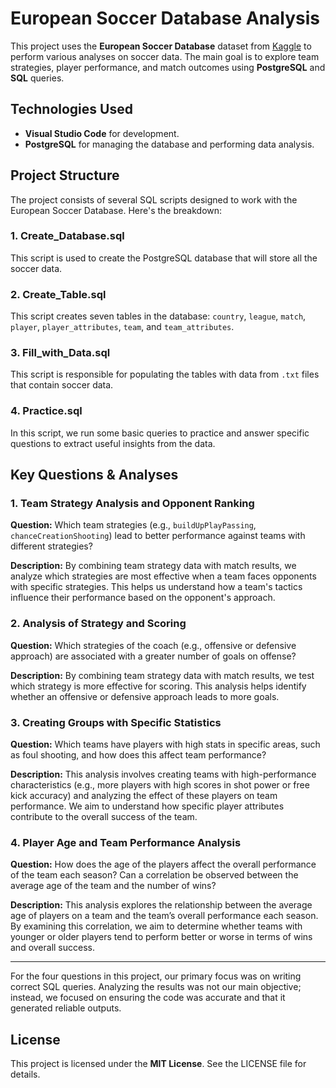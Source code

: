 # European Soccer Database Analysis

This project uses the **European Soccer Database** dataset from [Kaggle](https://www.kaggle.com/datasets/hugomathien/soccer/data) to perform various analyses on soccer data. The main goal is to explore team strategies, player performance, and match outcomes using **PostgreSQL** and **SQL** queries.

## Technologies Used
- **Visual Studio Code** for development.
- **PostgreSQL** for managing the database and performing data analysis.

## Project Structure
The project consists of several SQL scripts designed to work with the European Soccer Database. Here's the breakdown:

### 1. **Create_Database.sql**
   This script is used to create the PostgreSQL database that will store all the soccer data.

### 2. **Create_Table.sql**
   This script creates seven tables in the database: `country`, `league`, `match`, `player`, `player_attributes`, `team`, and `team_attributes`.

### 3. **Fill_with_Data.sql**
   This script is responsible for populating the tables with data from `.txt` files that contain soccer data.

### 4. **Practice.sql**
   In this script, we run some basic queries to practice and answer specific questions to extract useful insights from the data.

## Key Questions & Analyses

### 1. **Team Strategy Analysis and Opponent Ranking**
   **Question:** Which team strategies (e.g., `buildUpPlayPassing`, `chanceCreationShooting`) lead to better performance against teams with different strategies?

   **Description:** By combining team strategy data with match results, we analyze which strategies are most effective when a team faces opponents with specific strategies. This helps us understand how a team's tactics influence their performance based on the opponent's approach.

### 2. **Analysis of Strategy and Scoring**
   **Question:** Which strategies of the coach (e.g., offensive or defensive approach) are associated with a greater number of goals on offense?

   **Description:** By combining team strategy data with match results, we test which strategy is more effective for scoring. This analysis helps identify whether an offensive or defensive approach leads to more goals.

### 3. **Creating Groups with Specific Statistics**
**Question:** Which teams have players with high stats in specific areas, such as foul shooting, and how does this affect team performance?

 **Description:** This analysis involves creating teams with high-performance characteristics (e.g., more players with high scores in shot power or free kick accuracy) and analyzing the effect of these players on team performance. We aim to understand how specific player attributes contribute to the overall success of the team.

### 4. **Player Age and Team Performance Analysis**
**Question:** How does the age of the players affect the overall performance of the team each season? Can a correlation be observed between the average age of the team and the number of wins?

 **Description:** This analysis explores the relationship between the average age of players on a team and the team’s overall performance each season. By examining this correlation, we aim to determine whether teams with younger or older players tend to perform better or worse in terms of wins and overall success.

---

For the four questions in this project, our primary focus was on writing correct SQL queries. Analyzing the results was not our main objective; instead, we focused on ensuring the code was accurate and that it generated reliable outputs.

## License
This project is licensed under the **MIT License**. See the LICENSE file for details.
